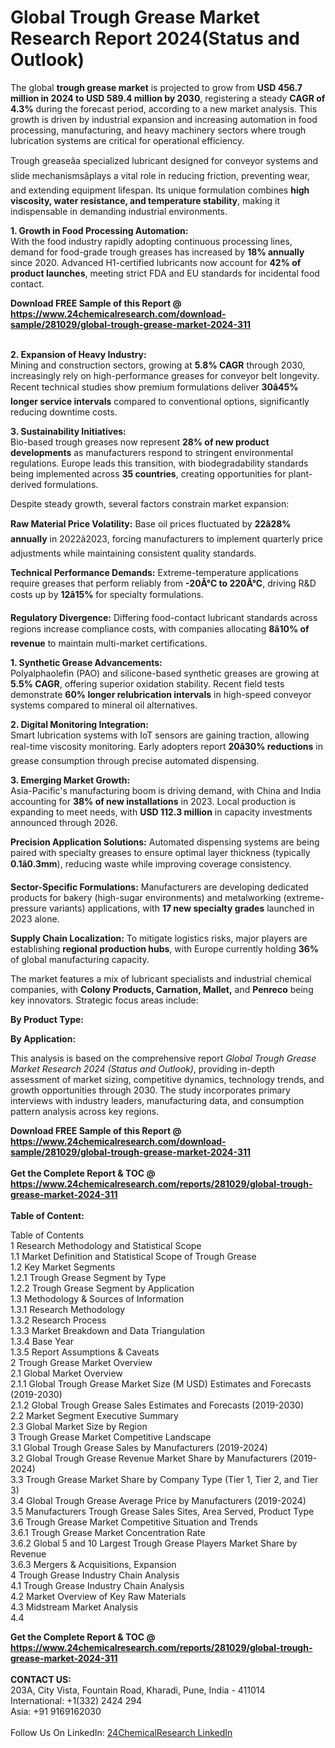 <h1>Global Trough Grease Market Research Report 2024(Status and Outlook)</h1><p>The global <strong>trough grease market</strong> is projected to grow from <strong>USD 456.7 million in 2024 to USD 589.4 million by 2030</strong>, registering a steady <strong>CAGR of 4.3%</strong> during the forecast period, according to a new market analysis. This growth is driven by industrial expansion and increasing automation in food processing, manufacturing, and heavy machinery sectors where trough lubrication systems are critical for operational efficiency.</p><p>Trough greaseâa specialized lubricant designed for conveyor systems and slide mechanismsâplays a vital role in reducing friction, preventing wear, and extending equipment lifespan. Its unique formulation combines <strong>high viscosity, water resistance, and temperature stability</strong>, making it indispensable in demanding industrial environments.</p><p><strong>1. Growth in Food Processing Automation:</strong><br>
With the food industry rapidly adopting continuous processing lines, demand for food-grade trough greases has increased by <strong>18% annually</strong> since 2020. Advanced H1-certified lubricants now account for <strong>42% of product launches</strong>, meeting strict FDA and EU standards for incidental food contact.</p><div><b>Download FREE Sample of this Report @ 
            <a href="https://www.24chemicalresearch.com/download-sample/281029/global-trough-grease-market-2024-311">
            https://www.24chemicalresearch.com/download-sample/281029/global-trough-grease-market-2024-311</a></b></div><br><p><strong>2. Expansion of Heavy Industry:</strong><br>
Mining and construction sectors, growing at <strong>5.8% CAGR</strong> through 2030, increasingly rely on high-performance greases for conveyor belt longevity. Recent technical studies show premium formulations deliver <strong>30â45% longer service intervals</strong> compared to conventional options, significantly reducing downtime costs.</p><p><strong>3. Sustainability Initiatives:</strong><br>
Bio-based trough greases now represent <strong>28% of new product developments</strong> as manufacturers respond to stringent environmental regulations. Europe leads this transition, with biodegradability standards being implemented across <strong>35 countries</strong>, creating opportunities for plant-derived formulations.</p><p>Despite steady growth, several factors constrain market expansion:</p><p><strong>Raw Material Price Volatility:</strong> Base oil prices fluctuated by <strong>22â28% annually</strong> in 2022â2023, forcing manufacturers to implement quarterly price adjustments while maintaining consistent quality standards.</p><p><strong>Technical Performance Demands:</strong> Extreme-temperature applications require greases that perform reliably from <strong>-20Â°C to 220Â°C</strong>, driving R&amp;D costs up by <strong>12â15%</strong> for specialty formulations.</p><p><strong>Regulatory Divergence:</strong> Differing food-contact lubricant standards across regions increase compliance costs, with companies allocating <strong>8â10% of revenue</strong> to maintain multi-market certifications.</p><p><strong>1. Synthetic Grease Advancements:</strong><br>
Polyalphaolefin (PAO) and silicone-based synthetic greases are growing at <strong>5.5% CAGR</strong>, offering superior oxidation stability. Recent field tests demonstrate <strong>60% longer relubrication intervals</strong> in high-speed conveyor systems compared to mineral oil alternatives.</p><p><strong>2. Digital Monitoring Integration:</strong><br>
Smart lubrication systems with IoT sensors are gaining traction, allowing real-time viscosity monitoring. Early adopters report <strong>20â30% reductions</strong> in grease consumption through precise automated dispensing.</p><p><strong>3. Emerging Market Growth:</strong><br>
Asia-Pacific's manufacturing boom is driving demand, with China and India accounting for <strong>38% of new installations</strong> in 2023. Local production is expanding to meet needs, with <strong>USD 112.3 million</strong> in capacity investments announced through 2026.</p><p><strong>Precision Application Solutions:</strong> Automated dispensing systems are being paired with specialty greases to ensure optimal layer thickness (typically <strong>0.1â0.3mm</strong>), reducing waste while improving coverage consistency.</p><p><strong>Sector-Specific Formulations:</strong> Manufacturers are developing dedicated products for bakery (high-sugar environments) and metalworking (extreme-pressure variants) applications, with <strong>17 new specialty grades</strong> launched in 2023 alone.</p><p><strong>Supply Chain Localization:</strong> To mitigate logistics risks, major players are establishing <strong>regional production hubs</strong>, with Europe currently holding <strong>36%</strong> of global manufacturing capacity.</p><p>The market features a mix of lubricant specialists and industrial chemical companies, with <strong>Colony Products, Carnation, Mallet,</strong> and <strong>Penreco</strong> being key innovators. Strategic focus areas include:</p><p><strong>By Product Type:</strong></p><p><strong>By Application:</strong></p><p>This analysis is based on the comprehensive report <em>Global Trough Grease Market Research 2024 (Status and Outlook)</em>, providing in-depth assessment of market sizing, competitive dynamics, technology trends, and growth opportunities through 2030. The study incorporates primary interviews with industry leaders, manufacturing data, and consumption pattern analysis across key regions.</p><div><b>Download FREE Sample of this Report @ 
            <a href="https://www.24chemicalresearch.com/download-sample/281029/global-trough-grease-market-2024-311">
            https://www.24chemicalresearch.com/download-sample/281029/global-trough-grease-market-2024-311</a></b></div><br><div><b>Get the Complete Report & TOC @ 
            <a href="https://www.24chemicalresearch.com/reports/281029/global-trough-grease-market-2024-311">
            https://www.24chemicalresearch.com/reports/281029/global-trough-grease-market-2024-311</a></b></div><br>
            <b>Table of Content:</b><p>Table of Contents<br />
 1 Research Methodology and Statistical Scope<br />
 1.1 Market Definition and Statistical Scope of Trough Grease<br />
 1.2 Key Market Segments<br />
 1.2.1 Trough Grease Segment by Type<br />
 1.2.2 Trough Grease Segment by Application<br />
 1.3 Methodology & Sources of Information<br />
 1.3.1 Research Methodology<br />
 1.3.2 Research Process<br />
 1.3.3 Market Breakdown and Data Triangulation<br />
 1.3.4 Base Year<br />
 1.3.5 Report Assumptions & Caveats<br />
 2 Trough Grease Market Overview<br />
 2.1 Global Market Overview<br />
 2.1.1 Global Trough Grease Market Size (M USD) Estimates and Forecasts (2019-2030)<br />
 2.1.2 Global Trough Grease Sales Estimates and Forecasts (2019-2030)<br />
 2.2 Market Segment Executive Summary<br />
 2.3 Global Market Size by Region<br />
 3 Trough Grease Market Competitive Landscape<br />
 3.1 Global Trough Grease Sales by Manufacturers (2019-2024)<br />
 3.2 Global Trough Grease Revenue Market Share by Manufacturers (2019-2024)<br />
 3.3 Trough Grease Market Share by Company Type (Tier 1, Tier 2, and Tier 3)<br />
 3.4 Global Trough Grease Average Price by Manufacturers (2019-2024)<br />
 3.5 Manufacturers Trough Grease Sales Sites, Area Served, Product Type<br />
 3.6 Trough Grease Market Competitive Situation and Trends<br />
 3.6.1 Trough Grease Market Concentration Rate<br />
 3.6.2 Global 5 and 10 Largest Trough Grease Players Market Share by Revenue<br />
 3.6.3 Mergers & Acquisitions, Expansion<br />
 4 Trough Grease Industry Chain Analysis<br />
 4.1 Trough Grease Industry Chain Analysis<br />
 4.2 Market Overview of Key Raw Materials<br />
 4.3 Midstream Market Analysis<br />
 4.4 </p><div><b>Get the Complete Report & TOC @ 
            <a href="https://www.24chemicalresearch.com/reports/281029/global-trough-grease-market-2024-311">
            https://www.24chemicalresearch.com/reports/281029/global-trough-grease-market-2024-311</a></b></div><br><b>CONTACT US:</b><br>
            203A, City Vista, Fountain Road, Kharadi, Pune, India - 411014<br>
            International: +1(332) 2424 294<br>
            Asia: +91 9169162030 <br><br>
            Follow Us On LinkedIn: <a href="https://www.linkedin.com/company/24chemicalresearch/">24ChemicalResearch LinkedIn</a>